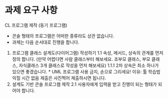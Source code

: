 # 과제 요구 사항

CL 프로그램 제작 (동기 프로그램)
* 콘솔 형태의 프로그램은 어떠한 종류라도 상관 없습니다.
* 과제는 다음 순서대로 진행을 합니다.
1. 프로그램 클래스 설계도(다이어그램) 작성하기
   1.1 속성, 메서드, 상속의 관계를 먼저 정의 합니다. (만약 어렵다면 사람 클래스부터 해보세요. 조부모 클래스, 부모 클래스, 자식클래스 3개 클래스로 작성을 먼저 해보세요)
   1.1.1 2차 상속은 최소 하나가 있으면 좋겠습니다. * UML 프로그램 사용 금지, 손으로 그리세요! 이유: 툴 학습법 익힐 시간 없음 제출은 사진찍어 제출하시면 됩니다.
2. 설계도 기반 콘솔 프로그램 제작
   2.1 사용자에게 입력을 받고 진행이 되는 형태가 되어야 합니다.

